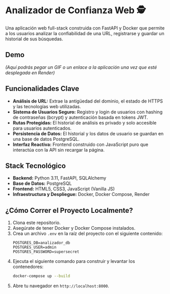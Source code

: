 # Analizador de Confianza Web 🕵️

Una aplicación web full-stack construida con FastAPI y Docker que permite a los usuarios analizar la confiabilidad de una URL, registrarse y guardar un historial de sus búsquedas.

## Demo

*(Aquí podrás pegar un GIF o un enlace a la aplicación una vez que esté desplegada en Render)*

## Funcionalidades Clave

* **Análisis de URL:** Extrae la antigüedad del dominio, el estado de HTTPS y las tecnologías web utilizadas.
* **Sistema de Usuarios Seguro:** Registro y login de usuarios con hashing de contraseñas (bcrypt) y autenticación basada en tokens JWT.
* **Rutas Protegidas:** El historial de análisis es privado y solo accesible para usuarios autenticados.
* **Persistencia de Datos:** El historial y los datos de usuario se guardan en una base de datos PostgreSQL.
* **Interfaz Reactiva:** Frontend construido con JavaScript puro que interactúa con la API sin recargar la página.

## Stack Tecnológico

* **Backend:** Python 3.11, FastAPI, SQLAlchemy
* **Base de Datos:** PostgreSQL
* **Frontend:** HTML5, CSS3, JavaScript (Vanilla JS)
* **Infraestructura y Despliegue:** Docker, Docker Compose, Render

## ¿Cómo Correr el Proyecto Localmente?

1.  Clona este repositorio.
2.  Asegúrate de tener Docker y Docker Compose instalados.
3.  Crea un archivo `.env` en la raíz del proyecto con el siguiente contenido:
    ```
    POSTGRES_DB=analizador_db
    POSTGRES_USER=admin
    POSTGRES_PASSWORD=supersecret
    ```
4.  Ejecuta el siguiente comando para construir y levantar los contenedores:
    ```bash
    docker-compose up --build
    ```
5.  Abre tu navegador en `http://localhost:8000`.
